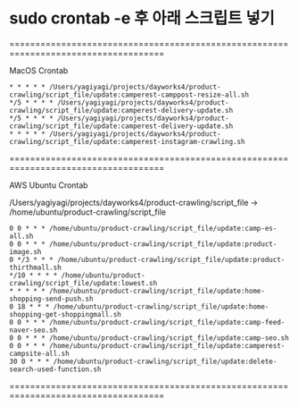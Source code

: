 # sudo crontab -e 후 아래 스크립트 넣기

====================================================================================

MacOS Crontab

```
* * * * * /Users/yagiyagi/projects/dayworks4/product-crawling/script_file/update:camperest-camppost-resize-all.sh
*/5 * * * * /Users/yagiyagi/projects/dayworks4/product-crawling/script_file/update:camperest-delivery-update.sh
*/5 * * * * /Users/yagiyagi/projects/dayworks4/product-crawling/script_file/update:camperest-delivery-update.sh
* * * * * /Users/yagiyagi/projects/dayworks4/product-crawling/script_file/update:camperest-instagram-crawling.sh

```

====================================================================================

AWS Ubuntu Crontab

/Users/yagiyagi/projects/dayworks4/product-crawling/script_file -> /home/ubuntu/product-crawling/script_file

```
0 0 * * * /home/ubuntu/product-crawling/script_file/update:camp-es-all.sh
0 0 * * * /home/ubuntu/product-crawling/script_file/update:product-image.sh
0 */3 * * * /home/ubuntu/product-crawling/script_file/update:product-thirthmall.sh
*/10 * * * * /home/ubuntu/product-crawling/script_file/update:lowest.sh
* * * * * /home/ubuntu/product-crawling/script_file/update:home-shopping-send-push.sh
0 18 * * * /home/ubuntu/product-crawling/script_file/update:home-shopping-get-shoppingmall.sh
0 0 * * * /home/ubuntu/product-crawling/script_file/update:camp-feed-naver-seo.sh
0 0 * * * /home/ubuntu/product-crawling/script_file/update:camp-seo.sh
0 0 * * * /home/ubuntu/product-crawling/script_file/update:camperest-campsite-all.sh
30 0 * * * /home/ubuntu/product-crawling/script_file/update:delete-search-used-function.sh
```

====================================================================================
